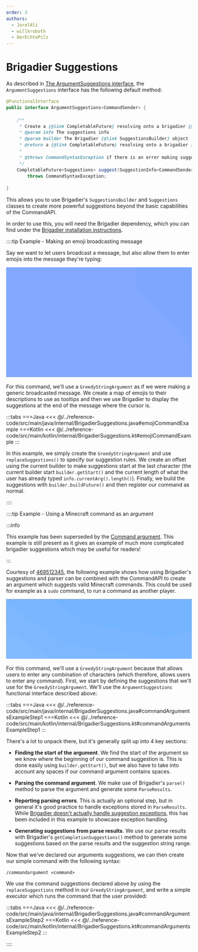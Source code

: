 ```yaml
---
order: 3
authors:
  - JorelAli
  - willkroboth
  - DerEchtePilz
---
```


# Brigadier Suggestions

As described in [The ArgumentSuggestions interface](../create-commands/arguments/suggestions/suggestions#the-argumentsuggestions-interface), the `ArgumentSuggestions` interface has the following default method:

```java
@FunctionalInterface
public interface ArgumentSuggestions<CommandSender> {
    
    /**
     * Create a {@link CompletableFuture} resolving onto a brigadier {@link Suggestions} object.
     * @param info The suggestions info
     * @param builder The Brigadier {@link SuggestionsBuilder} object
     * @return a {@link CompletableFuture} resolving onto a brigadier {@link Suggestions} object.
     *
     * @throws CommandSyntaxException if there is an error making suggestions
     */
    CompletableFuture<Suggestions> suggest(SuggestionInfo<CommandSender> info, SuggestionsBuilder builder)
        throws CommandSyntaxException;
    
}
```

This allows you to use Brigadier's `SuggestionsBuilder` and `Suggestions` classes to create more powerful suggestions beyond the basic capabilities of the CommandAPI.

In order to use this, you will need the Brigadier dependency, which you can find under the [Brigadier installation instructions](https://github.com/Mojang/brigadier#installation).

::::tip Example - Making an emoji broadcasting message

Say we want to let users broadcast a message, but also allow them to enter emojis into the message they're typing:

![A gif showcasing a command where emojis are suggested when typing a message](/images/emojimsg.gif)

For this command, we'll use a `GreedyStringArgument` as if we were making a generic broadcasted message. We create a map of emojis to their descriptions to use as tooltips and then we use Brigadier to display the suggestions at the end of the message where the cursor is.

:::tabs
===Java
<<< @/../reference-code/src/main/java/internal/BrigadierSuggestions.java#emojiCommandExample
===Kotlin
<<< @/../reference-code/src/main/kotlin/internal/BrigadierSuggestions.kt#emojiCommandExample
:::

In this example, we simply create the `GreedyStringArgument` and use `replaceSuggestions()` to specify our suggestion rules. We create an offset using the current builder to make suggestions start at the last character (the current builder start `builder.getStart()` and the current length of what the user has already typed `info.currentArg().length()`). Finally, we build the suggestions with `builder.buildFuture()` and then register our command as normal.

::::

::::tip Example - Using a Minecraft command as an argument

:::info

This example has been superseded by the [Command argument](../create-commands/arguments/types/command-arguments). This example is still present as it gives an example of much more complicated brigadier suggestions which may be useful for readers!

:::

Courtesy of [469512345](https://github.com/469512345), the following example shows how using Brigadier's suggestions and parser can be combined with the CommandAPI to create an argument which suggests valid Minecraft commands. This could be used for example as a `sudo` command, to run a command as another player.

![A gif showcasing a command suggestion for the /give command](/images/commandargument.gif)

For this command, we'll use a `GreedyStringArgument` because that allows users to enter any combination of characters (which therefore, allows users to enter any command). First, we start by defining the suggestions that we'll use for the `GreedyStringArgument`. We'll use the `ArgumentSuggestions` functional interface described above:

:::tabs
===Java
<<< @/../reference-code/src/main/java/internal/BrigadierSuggestions.java#commandArgumentsExampleStep1
===Kotlin
<<< @/../reference-code/src/main/kotlin/internal/BrigadierSuggestions.kt#commandArgumentsExampleStep1
:::

There's a lot to unpack there, but it's generally split up into 4 key sections:

- **Finding the start of the argument**. We find the start of the argument so we know where the beginning of our command suggestion is. This is done easily using `builder.getStart()`, but we also have to take into account any spaces if our command argument contains spaces.

- **Parsing the command argument**. We make use of Brigadier's `parse()` method to parse the argument and generate some `ParseResults`.

- **Reporting parsing errors**. This is actually an optional step, but in general it's good practice to handle exceptions stored in `ParseResults`. While [Brigadier doesn't actually handle suggestion exceptions](https://github.com/Mojang/brigadier/blob/master/src/main/java/com/mojang/brigadier/CommandDispatcher.java#L599), this has been included in this example to showcase exception handling.

- **Generating suggestions from parse results**. We use our parse results with Brigadier's `getCompletionSuggestions()` method to generate some suggestions based on the parse results and the suggestion string range.

Now that we've declared our arguments suggestions, we can then create our simple command with the following syntax:

```mccmd
/commandargument <command>
```

We use the command suggestions declared above by using the `replaceSuggestions` method in our `GreedyStringArgument`, and write a simple executor which runs the command that the user provided:

:::tabs
===Java
<<< @/../reference-code/src/main/java/internal/BrigadierSuggestions.java#commandArgumentsExampleStep2
===Kotlin
<<< @/../reference-code/src/main/kotlin/internal/BrigadierSuggestions.kt#commandArgumentsExampleStep2
:::

::::